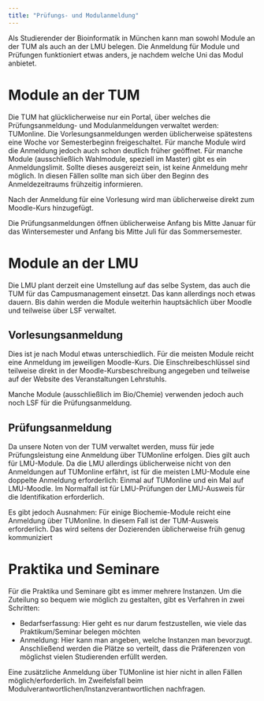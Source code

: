 ```yaml
---
title: "Prüfungs- und Modulanmeldung"
---
```


Als Studierender der Bioinformatik in München kann man sowohl Module an der TUM als auch an der LMU belegen. Die Anmeldung für Module und Prüfungen funktioniert etwas anders, je nachdem welche Uni das Modul anbietet.

# Module an der TUM

Die TUM hat glücklicherweise nur ein Portal, über welches die Prüfungsanmeldung- und Modulanmeldungen verwaltet werden: TUMonline. Die Vorlesungsanmeldungen werden üblicherweise spätestens eine Woche vor Semesterbeginn freigeschaltet. Für manche Module wird die Anmeldung jedoch auch schon deutlich früher geöffnet.
Für manche Module (ausschließlich Wahlmodule, speziell im Master) gibt es ein Anmeldungslimit. Sollte dieses ausgereizt sein, ist keine Anmeldung mehr möglich. In diesen Fällen sollte man sich über den Beginn des Anmeldezeitraums frühzeitig informieren.

Nach der Anmeldung für eine Vorlesung wird man üblicherweise direkt zum Moodle-Kurs hinzugefügt.

Die Prüfungsanmeldungen öffnen üblicherweise Anfang bis Mitte Januar für das Wintersemester und Anfang bis Mitte Juli für das Sommersemester.


# Module an der LMU

Die LMU plant derzeit eine Umstellung auf das selbe System, das auch die TUM für das Campusmanagement einsetzt. Das kann allerdings noch etwas dauern. Bis dahin werden die Module weiterhin hauptsächlich über Moodle und teilweise über LSF verwaltet.

## Vorlesungsanmeldung

Dies ist je nach Modul etwas unterschiedlich. Für die meisten Module reicht eine Anmeldung im jeweiligen Moodle-Kurs. Die Einschreibeschlüssel sind teilweise direkt in der Moodle-Kursbeschreibung angegeben und teilweise auf der Website des Veranstaltungen Lehrstuhls.

Manche Module (ausschließlich im Bio/Chemie) verwenden jedoch auch noch LSF für die Prüfungsanmeldung.

## Prüfungsanmeldung

Da unsere Noten von der TUM verwaltet werden, muss für jede Prüfungsleistung eine Anmeldung über TUMonline erfolgen. Dies gilt auch für LMU-Module. 
Da die LMU allerdings üblicherweise nicht von den Anmeldungen auf TUMonline erfährt, ist für die meisten LMU-Module eine doppelte Anmeldung erforderlich: Einmal auf TUMonline und ein Mal auf LMU-Moodle.
Im Normalfall ist für LMU-Prüfungen der LMU-Ausweis für die Identifikation erforderlich.

Es gibt jedoch Ausnahmen: Für einige Biochemie-Module reicht eine Anmeldung über TUMonline. In diesem Fall ist der TUM-Ausweis erforderlich. Das wird seitens der Dozierenden üblicherweise früh genug kommuniziert

# Praktika und Seminare

Für die Praktika und Seminare gibt es immer mehrere Instanzen. Um die Zuteilung so bequem wie möglich zu gestalten, gibt es Verfahren in zwei Schritten:

- Bedarfserfassung: Hier geht es nur darum festzustellen, wie viele das Praktikum/Seminar belegen möchten
- Anmeldung: Hier kann man angeben, welche Instanzen man bevorzugt. Anschließend werden die Plätze so verteilt, dass die Präferenzen von möglichst vielen Studierenden erfüllt werden.

Eine zusätzliche Anmeldung über TUMonline ist hier nicht in allen Fällen möglich/erforderlich. Im Zweifelsfall beim Modulverantwortlichen/Instanzverantwortlichen nachfragen.
